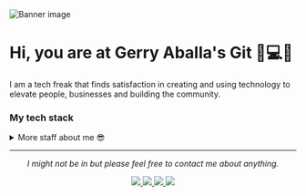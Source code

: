 <img src="https://github.com/Gerry-Aballa/GerryAballa/blob/main/readmefiles/gitbanner.svg" alt="Banner image">

# Hi, you are at Gerry Aballa's Git :wave::computer::iphone:

I am a tech freak that finds satisfaction in creating and using technology to elevate people, businesses and building the community. 

### My tech stack



<details>
	<summary>More staff about me 😎</summary>
    <br>
    <p>
        <i>Alexa, give me a beat 🎶</i>
    </p>
    - I create content about my tech obsessions ✍️ <br>
	- All work and no play makes Gerry a dull guy 😂
</details>

<hr> 

<p align="center">
    <i>I might not be in but please feel free to contact me about anything.</i>
    <p align="center">
        <a href="" alt="Twitter"><img src="https://github.com/Gerry-Aballa/GerryAballa/blob/main/readmefiles/twitter-fill.svg"</a>
        <a href="" alt="Linkedin"><img src="https://github.com/Gerry-Aballa/GerryAballa/blob/main/readmefiles/linkedin-fill.svg"</a>
        <a href="" alt="E-Mail"><img src="https://github.com/Gerry-Aballa/GerryAballa/blob/main/readmefiles/mail-fill.svg"</a>
        <a href="" alt="My Site"><img src="https://github.com/Gerry-Aballa/GerryAballa/blob/main/readmefiles/external-link-line.svg"</a>
    </p>
</p>

